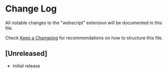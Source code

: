 # Change Log

All notable changes to the "webscript" extension will be documented in this file.

Check [Keep a Changelog](http://keepachangelog.com/) for recommendations on how to structure this file.

## [Unreleased]

- Initial release